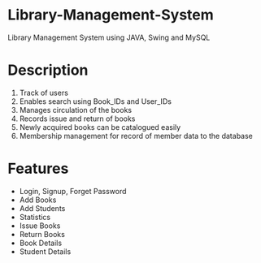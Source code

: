 # Library-Management-System
Library Management System using JAVA, Swing and MySQL

# Description
1. Track of users 
2. Enables search using Book_IDs and User_IDs
3. Manages circulation of the books
4. Records issue and return of books
5. Newly acquired books can be catalogued easily
6. Membership management for record of member data to the database

# Features
-  Login, Signup, Forget Password
-  Add Books
-  Add Students
-  Statistics
-  Issue Books
-  Return Books
-  Book Details
-  Student Details
